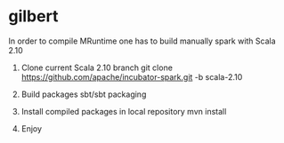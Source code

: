 gilbert
=======

In order to compile MRuntime one has to build manually spark with Scala 2.10

1. Clone current Scala 2.10 branch
git clone https://github.com/apache/incubator-spark.git -b scala-2.10

2. Build packages
sbt/sbt packaging

3. Install compiled packages in local repository
mvn install

4. Enjoy
